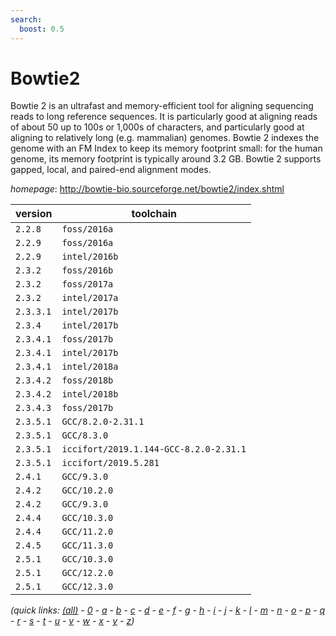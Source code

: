 ```yaml
---
search:
  boost: 0.5
---
```

# Bowtie2

Bowtie 2 is an ultrafast and memory-efficient tool for aligning sequencing reads   to long reference sequences. It is particularly good at aligning reads of about 50 up to 100s or 1,000s   of characters, and particularly good at aligning to relatively long (e.g. mammalian) genomes.   Bowtie 2 indexes the genome with an FM Index to keep its memory footprint small: for the human genome,   its memory footprint is typically around 3.2 GB. Bowtie 2 supports gapped, local, and paired-end alignment modes.

*homepage*: <http://bowtie-bio.sourceforge.net/bowtie2/index.shtml>

version | toolchain
--------|----------
``2.2.8`` | ``foss/2016a``
``2.2.9`` | ``foss/2016a``
``2.2.9`` | ``intel/2016b``
``2.3.2`` | ``foss/2016b``
``2.3.2`` | ``foss/2017a``
``2.3.2`` | ``intel/2017a``
``2.3.3.1`` | ``intel/2017b``
``2.3.4`` | ``intel/2017b``
``2.3.4.1`` | ``foss/2017b``
``2.3.4.1`` | ``intel/2017b``
``2.3.4.1`` | ``intel/2018a``
``2.3.4.2`` | ``foss/2018b``
``2.3.4.2`` | ``intel/2018b``
``2.3.4.3`` | ``foss/2017b``
``2.3.5.1`` | ``GCC/8.2.0-2.31.1``
``2.3.5.1`` | ``GCC/8.3.0``
``2.3.5.1`` | ``iccifort/2019.1.144-GCC-8.2.0-2.31.1``
``2.3.5.1`` | ``iccifort/2019.5.281``
``2.4.1`` | ``GCC/9.3.0``
``2.4.2`` | ``GCC/10.2.0``
``2.4.2`` | ``GCC/9.3.0``
``2.4.4`` | ``GCC/10.3.0``
``2.4.4`` | ``GCC/11.2.0``
``2.4.5`` | ``GCC/11.3.0``
``2.5.1`` | ``GCC/10.3.0``
``2.5.1`` | ``GCC/12.2.0``
``2.5.1`` | ``GCC/12.3.0``


*(quick links: [(all)](../index.md) - [0](../0/index.md) - [a](../a/index.md) - [b](../b/index.md) - [c](../c/index.md) - [d](../d/index.md) - [e](../e/index.md) - [f](../f/index.md) - [g](../g/index.md) - [h](../h/index.md) - [i](../i/index.md) - [j](../j/index.md) - [k](../k/index.md) - [l](../l/index.md) - [m](../m/index.md) - [n](../n/index.md) - [o](../o/index.md) - [p](../p/index.md) - [q](../q/index.md) - [r](../r/index.md) - [s](../s/index.md) - [t](../t/index.md) - [u](../u/index.md) - [v](../v/index.md) - [w](../w/index.md) - [x](../x/index.md) - [y](../y/index.md) - [z](../z/index.md))*

